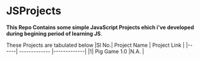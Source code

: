 # JSProjects
__This Repo Contains some simple JavaScript Projects ehich i've developed during begining period of learning JS__.

These Projects are tabulated below
|Sl No.| Project Name  | Project Link  |
|------| ------------- |-------------|
|1| Pig Game 1.0 |N.A.  |
